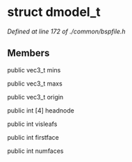 # struct dmodel_t

*Defined at line 172 of ./common/bspfile.h*

## Members

public vec3_t mins

public vec3_t maxs

public vec3_t origin

public int [4] headnode

public int visleafs

public int firstface

public int numfaces



